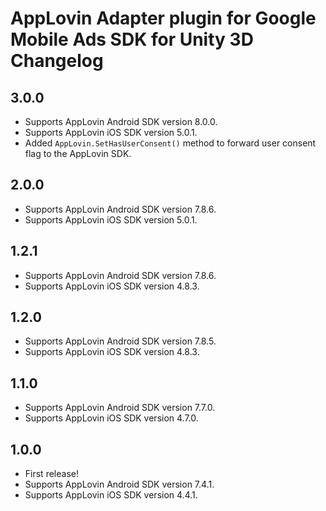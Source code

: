 # AppLovin Adapter plugin for Google Mobile Ads SDK for Unity 3D Changelog

## 3.0.0
- Supports AppLovin Android SDK version 8.0.0.
- Supports AppLovin iOS SDK version 5.0.1.
- Added `AppLovin.SetHasUserConsent()` method to forward user consent flag to the AppLovin SDK.

## 2.0.0
- Supports AppLovin Android SDK version 7.8.6.
- Supports AppLovin iOS SDK version 5.0.1.

## 1.2.1
- Supports AppLovin Android SDK version 7.8.6.
- Supports AppLovin iOS SDK version 4.8.3.

## 1.2.0
- Supports AppLovin Android SDK version 7.8.5.
- Supports AppLovin iOS SDK version 4.8.3.

## 1.1.0
- Supports AppLovin Android SDK version 7.7.0.
- Supports AppLovin iOS SDK version 4.7.0.

## 1.0.0

- First release!
- Supports AppLovin Android SDK version 7.4.1.
- Supports AppLovin iOS SDK version 4.4.1.
